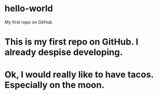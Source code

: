 # hello-world
My first repo on GitHub
# This is my first repo on GitHub. I already despise developing.
# Ok, I would really like to have tacos. Especially on the moon.
